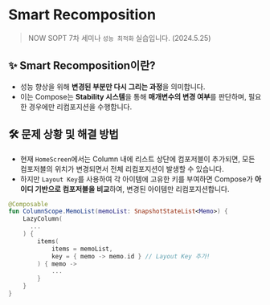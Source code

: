 # Smart Recomposition
> NOW SOPT 7차 세미나 `성능 최적화` 실습입니다. (2024.5.25)

## ✨ Smart Recomposition이란?

- 성능 향상을 위해 **변경된 부분만 다시 그리는 과정**을 의미합니다.
- 이는 Compose는 **Stability 시스템**을 통해 **매개변수의 변경 여부**를 판단하며, 필요한 경우에만 리컴포지션을 수행합니다.


## 🛠️ 문제 상황 및 해결 방법

- 현재 `HomeScreen`에서는 Column 내에 리스트 상단에 컴포저블이 추가되면, 모든 컴포저블의 위치가 변경되면서 전체 리컴포지션이 발생할 수 있습니다.
- 하지만 `Layout Key`를 사용하여 각 아이템에 고유한 키를 부여하면 Compose가 **아이디 기반으로 컴포저블을 비교**하여, 변경된 아이템만 리컴포지션합니다.


```Kotlin
@Composable
fun ColumnScope.MemoList(memoList: SnapshotStateList<Memo>) {
    LazyColumn(
      ...
    ) {
        items(
            items = memoList,
            key = { memo -> memo.id } // Layout Key 추가!
        ) { memo ->
            ...
        }
    }
}
```

